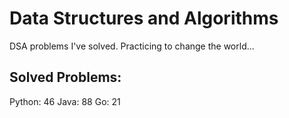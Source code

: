 # Data Structures and Algorithms
DSA problems I've solved. Practicing to change the world...

## Solved Problems:
Python: 46
Java: 88
Go: 21

